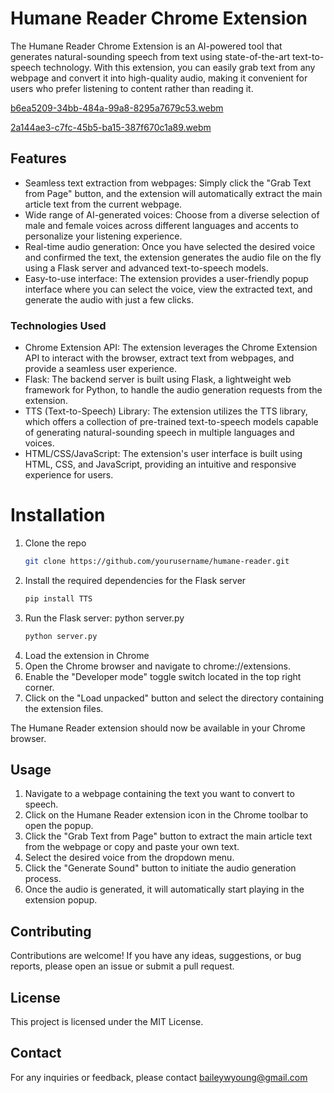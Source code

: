 # Humane Reader Chrome Extension
The Humane Reader Chrome Extension is an AI-powered tool that generates natural-sounding speech from text using state-of-the-art text-to-speech technology. With this extension, you can easily grab text from any webpage and convert it into high-quality audio, making it convenient for users who prefer listening to content rather than reading it.

[b6ea5209-34bb-484a-99a8-8295a7679c53.webm](https://github.com/byoung22/humane-reader/assets/111161049/351ac6c0-a713-4bf5-a028-ffbf5e7e3fb1)

[2a144ae3-c7fc-45b5-ba15-387f670c1a89.webm](https://github.com/byoung22/humane-reader/assets/111161049/828631a7-6c42-4935-95e1-2a1802e08945)

## Features

* Seamless text extraction from webpages: Simply click the "Grab Text from Page" button, and the extension will automatically extract the main article text from the current webpage.
* Wide range of AI-generated voices: Choose from a diverse selection of male and female voices across different languages and accents to personalize your listening experience.
* Real-time audio generation: Once you have selected the desired voice and confirmed the text, the extension generates the audio file on the fly using a Flask server and advanced text-to-speech models.
* Easy-to-use interface: The extension provides a user-friendly popup interface where you can select the voice, view the extracted text, and generate the audio with just a few clicks.

### Technologies Used

* Chrome Extension API: The extension leverages the Chrome Extension API to interact with the browser, extract text from webpages, and provide a seamless user experience.
* Flask: The backend server is built using Flask, a lightweight web framework for Python, to handle the audio generation requests from the extension.
* TTS (Text-to-Speech) Library: The extension utilizes the TTS library, which offers a collection of pre-trained text-to-speech models capable of generating natural-sounding speech in multiple languages and voices.
* HTML/CSS/JavaScript: The extension's user interface is built using HTML, CSS, and JavaScript, providing an intuitive and responsive experience for users.

# Installation

1. Clone the repo
   ```sh
   git clone https://github.com/yourusername/humane-reader.git
   ```
2. Install the required dependencies for the Flask server
   ```sh
   pip install TTS
   ```
3. Run the Flask server: python server.py
   ```sh
   python server.py
   ```
4. Load the extension in Chrome
5. Open the Chrome browser and navigate to chrome://extensions.
6. Enable the "Developer mode" toggle switch located in the top right corner.
7. Click on the "Load unpacked" button and select the directory containing the extension files.
   
The Humane Reader extension should now be available in your Chrome browser.

## Usage

1. Navigate to a webpage containing the text you want to convert to speech.
2. Click on the Humane Reader extension icon in the Chrome toolbar to open the popup.
3. Click the "Grab Text from Page" button to extract the main article text from the webpage or copy and paste your own text.
4. Select the desired voice from the dropdown menu.
5. Click the "Generate Sound" button to initiate the audio generation process.
6. Once the audio is generated, it will automatically start playing in the extension popup.

## Contributing
Contributions are welcome! If you have any ideas, suggestions, or bug reports, please open an issue or submit a pull request.
## License
This project is licensed under the MIT License.
## Contact
For any inquiries or feedback, please contact baileywyoung@gmail.com
